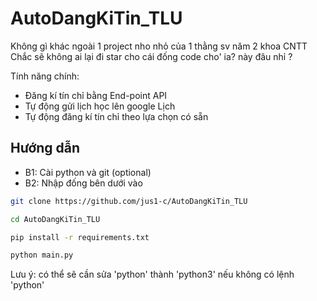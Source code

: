 # AutoDangKiTin_TLU

Không gì khác ngoài 1 project nho nhỏ của 1 thằng sv năm 2 khoa CNTT
Chắc sẽ không ai lại đi star cho cái đống code cho' ia? này đâu nhỉ ?

Tính năng chính:
- Đăng kí tín chỉ bằng End-point API
- Tự động gửi lịch học lên google Lịch
- Tự động đăng kí tín chỉ theo lựa chọn có sẵn

## Hướng dẫn
- B1: Cài python và git (optional)
- B2: Nhập đống bên dưới vào

```sh
git clone https://github.com/jus1-c/AutoDangKiTin_TLU
```
```sh
cd AutoDangKiTin_TLU
```
```sh
pip install -r requirements.txt
```
```sh
python main.py
```
Lưu ý: có thể sẽ cần sửa 'python' thành 'python3' nếu không có lệnh 'python'
